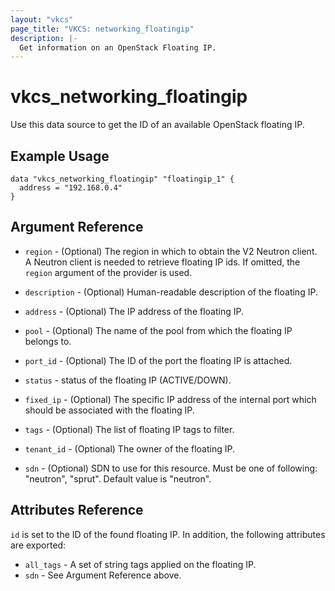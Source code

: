 ```yaml
---
layout: "vkcs"
page_title: "VKCS: networking_floatingip"
description: |-
  Get information on an OpenStack Floating IP.
---
```


# vkcs\_networking\_floatingip

Use this data source to get the ID of an available OpenStack floating IP.

## Example Usage

```hcl
data "vkcs_networking_floatingip" "floatingip_1" {
  address = "192.168.0.4"
}
```

## Argument Reference

* `region` - (Optional) The region in which to obtain the V2 Neutron client.
  A Neutron client is needed to retrieve floating IP ids. If omitted, the
  `region` argument of the provider is used.

* `description` - (Optional) Human-readable description of the floating IP.

* `address` - (Optional) The IP address of the floating IP.

* `pool` - (Optional) The name of the pool from which the floating IP belongs to.

* `port_id` - (Optional) The ID of the port the floating IP is attached.

* `status` - status of the floating IP (ACTIVE/DOWN).

* `fixed_ip` - (Optional) The specific IP address of the internal port which should be associated with the floating IP.

* `tags` - (Optional) The list of floating IP tags to filter.

* `tenant_id` - (Optional) The owner of the floating IP.

* `sdn` - (Optional) SDN to use for this resource. Must be one of following: "neutron", "sprut". Default value is "neutron".

## Attributes Reference

`id` is set to the ID of the found floating IP. In addition, the following attributes
are exported:

* `all_tags` - A set of string tags applied on the floating IP.
* `sdn` - See Argument Reference above.
